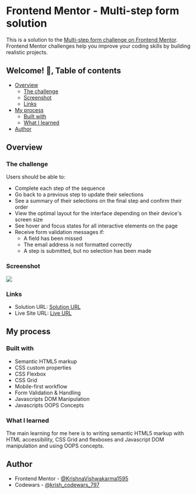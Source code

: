 # Frontend Mentor - Multi-step form solution

This is a solution to the [Multi-step form challenge on Frontend Mentor](https://www.frontendmentor.io/challenges/multistep-form-YVAnSdqQBJ). Frontend Mentor challenges help you improve your coding skills by building realistic projects. 

## Welcome! 👋, Table of contents

- [Overview](#overview)
  - [The challenge](#the-challenge)
  - [Screenshot](#screenshot)
  - [Links](#links)
- [My process](#my-process)
  - [Built with](#built-with)
  - [What I learned](#what-i-learned)  
- [Author](#author)

## Overview

### The challenge

Users should be able to:

- Complete each step of the sequence
- Go back to a previous step to update their selections
- See a summary of their selections on the final step and confirm their order
- View the optimal layout for the interface depending on their device's screen size
- See hover and focus states for all interactive elements on the page
- Receive form validation messages if:
  - A field has been missed
  - The email address is not formatted correctly
  - A step is submitted, but no selection has been made

### Screenshot

![](./theme-light.png)

### Links

- Solution URL: [Solution URL](https://www.frontendmentor.io/solutions/responsive-theme-based-dictionary-web-app-using-bootstrap-and-js-oops-WZDs4P-3O6)
- Live Site URL: [Live URL](https://krishnavishwakarma1595.github.io/frontend-mentor/Intermediate/dictionary-web-app/)

## My process

### Built with

- Semantic HTML5 markup
- CSS custom properties
- CSS Flexbox
- CSS Grid
- Mobile-first workflow
- Form Validation & Handling
- Javascripts DOM Manipulation
- Javascripts OOPS Concepts

### What I learned

The main learning for me here is to writing semantic HTML5 markup with HTML accessibility, CSS Grid and flexboxes and Javascript DOM manipulation and using OOPS concepts.

## Author

- Frontend Mentor - [@KrishnaVishwakarma1595](https://www.frontendmentor.io/profile/KrishnaVishwakarma1595)
- Codewars - [@krish_codewars_797](https://www.codewars.com/users/krish_codewars_797)